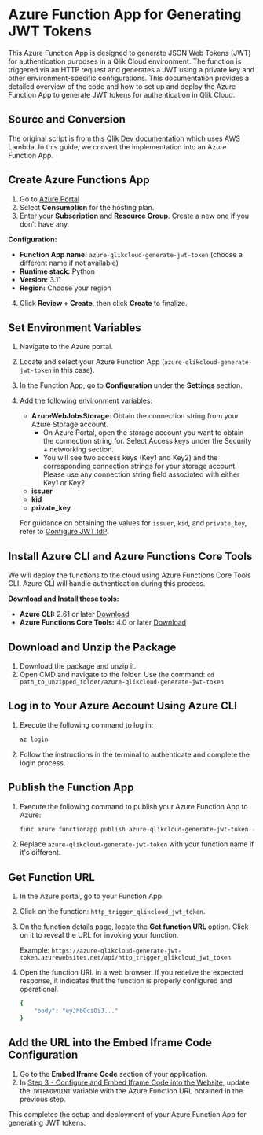 # Azure Function App for Generating JWT Tokens

This Azure Function App is designed to generate JSON Web Tokens (JWT) for authentication purposes in a Qlik Cloud environment. The function is triggered via an HTTP request and generates a JWT using a private key and other environment-specific configurations.
This documentation provides a detailed overview of the code and how to set up and deploy the Azure Function App to generate JWT tokens for authentication in Qlik Cloud.

## Source and Conversion
The original script is from this [Qlik Dev documentation](https://qlik.dev/embed/iframe/quickstart/embedding-with-anonymous-access-and-qlik-cloud/#step-3---configure-web-page-variables) which uses AWS Lambda. In this guide, we convert the implementation into an Azure Function App.

## Create Azure Functions App
1. Go to [Azure Portal](https://portal.azure.com/#create/Microsoft.FunctionApp)
2. Select **Consumption** for the hosting plan.
3. Enter your **Subscription** and **Resource Group**. Create a new one if you don’t have any.

**Configuration:**
- **Function App name:** `azure-qlikcloud-generate-jwt-token` (choose a different name if not available)
- **Runtime stack:** Python
- **Version:** 3.11
- **Region:** Choose your region

4. Click **Review + Create**, then click **Create** to finalize.

## Set Environment Variables
1. Navigate to the Azure portal.
2. Locate and select your Azure Function App (`azure-qlikcloud-generate-jwt-token` in this case).
3. In the Function App, go to **Configuration** under the **Settings** section.
4. Add the following environment variables:
   - **AzureWebJobsStorage**: Obtain the connection string from your Azure Storage account.
      - On Azure Portal, open the storage account you want to obtain the connection string for. Select Access keys under the Security + networking section.
      - You will see two access keys (Key1 and Key2) and the corresponding connection strings for your storage account. Please use any connection string field associated with either Key1 or Key2.
   - **issuer**
   - **kid**
   - **private_key**

   For guidance on obtaining the values for `issuer`, `kid`, and `private_key`, refer to [Configure JWT IdP](https://qlik.dev/embed/iframe/quickstart/embedding-with-anonymous-access-and-qlik-cloud/).

## Install Azure CLI and Azure Functions Core Tools
We will deploy the functions to the cloud using Azure Functions Core Tools CLI. Azure CLI will handle authentication during this process.

**Download and Install these tools:**
- **Azure CLI:** 2.61 or later [Download](https://azcliprod.blob.core.windows.net/msi/azure-cli-2.61.0-x64.msi)
- **Azure Functions Core Tools:** 4.0 or later [Download](https://functionscdn.azureedge.net/public/artifacts/v4/latest/func-cli-x64.msi)

## Download and Unzip the Package
1. Download the package and unzip it.
2. Open CMD and navigate to the folder. Use the command: `cd path_to_unzipped_folder/azure-qlikcloud-generate-jwt-token`

## Log in to Your Azure Account Using Azure CLI
1. Execute the following command to log in:
    ```bash
    az login
    ```
2. Follow the instructions in the terminal to authenticate and complete the login process.

## Publish the Function App
1. Execute the following command to publish your Azure Function App to Azure:
    ```bash
    func azure functionapp publish azure-qlikcloud-generate-jwt-token --python
    ```
2. Replace `azure-qlikcloud-generate-jwt-token` with your function name if it's different.

## Get Function URL
1. In the Azure portal, go to your Function App.
2. Click on the function: `http_trigger_qlikcloud_jwt_token`.
3. On the function details page, locate the **Get function URL** option. Click on it to reveal the URL for invoking your function.

   Example: `https://azure-qlikcloud-generate-jwt-token.azurewebsites.net/api/http_trigger_qlikcloud_jwt_token`
4. Open the function URL in a web browser. If you receive the expected response, it indicates that the function is properly configured and operational.
   ```bash
   {
       "body": "eyJhbGciOiJ..."
   }
    ```
## Add the URL into the Embed Iframe Code Configuration
1. Go to the **Embed Iframe Code** section of your application.
2. In [Step 3 - Configure and Embed Iframe Code into the Website](https://qlik.dev/embed/iframe/quickstart/embedding-with-anonymous-access-and-qlik-cloud/#step-3---configure-web-page-variables), update the `JWTENDPOINT` variable with the Azure Function URL obtained in the previous step.

This completes the setup and deployment of your Azure Function App for generating JWT tokens.
